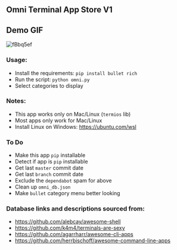 ## Omni Terminal App Store V1

## Demo GIF
![fBbq5ef](https://user-images.githubusercontent.com/62376262/184451911-e4353d75-d6aa-4fb7-8f56-89bbe90b379d.gif)

### Usage:
  - Install the requirements: `pip install bullet rich`
  - Run the script: `python omni.py`
  - Select categories to display
  
### Notes:
  - This app works only on Mac/Linux (`termios` lib)
  - Most apps only work for Mac/Linux
  - Install Linux on Windows: https://ubuntu.com/wsl

### To Do
  - Make this app `pip` installable
  - Detect if app is `pip` installable
  - Get last `master` commit date
  - Get last `branch` commit date 
  - Exclude the `dependabot` spam for above
  - Clean up `omni_db.json`
  - Make `bullet` category menu better looking
  
### Database links and descriptions sourced from:
  - https://github.com/alebcay/awesome-shell
  - https://github.com/k4m4/terminals-are-sexy
  - https://github.com/agarrharr/awesome-cli-apps
  - https://github.com/herrbischoff/awesome-command-line-apps
